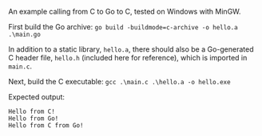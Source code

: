 An example calling from C to Go to C, tested on Windows with MinGW.

First build the Go archive:
`go build -buildmode=c-archive -o hello.a .\main.go`

In addition to a static library, `hello.a`, there should also be a Go-generated C header file, `hello.h` (included here for reference), which is imported in `main.c`.

Next, build the C executable:
`gcc .\main.c .\hello.a -o hello.exe`

Expected output:
```
Hello from C!
Hello from Go!
Hello from C from Go!
```
